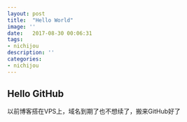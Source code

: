 ```yaml
---
layout: post
title:  "Hello World"
image: ''
date:   2017-08-30 00:06:31
tags:
- nichijou
description: ''
categories:
- nichijou 
---
```


## Hello GitHub

 以前博客搭在VPS上，域名到期了也不想续了，搬来GitHub好了
